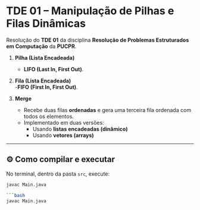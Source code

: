 # TDE 01 – Manipulação de Pilhas e Filas Dinâmicas

Resolução do **TDE 01** da disciplina **Resolução de Problemas Estruturados em Computação** da **PUCPR**.  

1. **Pilha (Lista Encadeada)**  
   -  **LIFO (Last In, First Out)**.  

2. **Fila (Lista Encadeada)**    
   -**FIFO (First In, First Out)**.  

3. **Merge**  
   - Recebe duas filas **ordenadas** e gera uma terceira fila ordenada com todos os elementos.  
   - Implementado em duas versões:  
     - Usando **listas encadeadas (dinâmico)**  
     - Usando **vetores (arrays)**  

---

## ⚙️ Como compilar e executar


No terminal, dentro da pasta `src`, execute:

```bash
javac Main.java

```bash
javac Main.java
